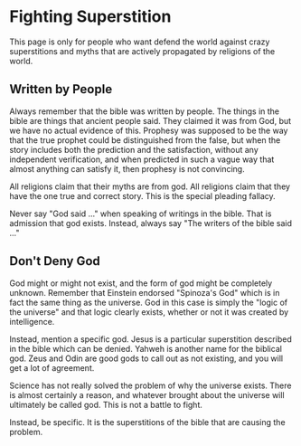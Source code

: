# Fighting Superstition

This page is only for people who want defend the world against crazy superstitions and myths that are actively propagated by religions of the world.


## Written by People

Always remember that the bible was written by people.  The things in the bible are things that ancient people said.  They claimed it was from God, but we have no actual evidence of this. Prophesy was supposed to be the way that the true prophet could be distinguished from the false, but when the story includes both the prediction and the satisfaction, without any independent verification, and when predicted in such a vague way that almost anything can satisfy it, then prophesy is not convincing.

All religions claim that their myths are from god.  All religions claim that they have the one true and correct story.  This is the special pleading fallacy.

Never say "God said ..." when speaking of writings in the bible.  That is admission that god exists.  Instead, always say "The writers of the bible said ..."   

## Don't Deny God

God might or might not exist, and the form of god might be completely unknown.  Remember that Einstein endorsed "Spinoza's God" which is in fact the same thing as the universe.  God in this case is simply the "logic of the universe" and that logic clearly exists, whether or not it was created by intelligence.

Instead, mention a specific god.  Jesus is a particular superstition described in the bible which can be denied.  Yahweh is another name for the biblical god.  Zeus and Odin are good gods to call out as not existing, and you will get a lot of agreement.

Science has not really solved the problem of why the universe exists.  There is almost certainly a reason, and whatever brought about the universe will ultimately be called god.  This is not a battle to fight.

Instead, be specific.  It is the superstitions of the bible that are causing the problem.